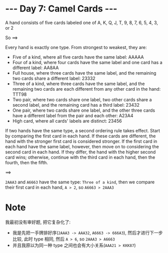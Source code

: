 # --- Day 7: Camel Cards ---

A hand consists of five cards labeled one of A, K, Q, J, T, 9, 8, 7, 6, 5, 4, 3, or 2

So ==>

Every hand is exactly one type. From strongest to weakest, they are:

- Five of a kind, where all five cards have the same label: AAAAA
- Four of a kind, where four cards have the same label and one card has a different label: AA8AA
- Full house, where three cards have the same label, and the remaining two cards share a different label: 23332
- Three of a kind, where three cards have the same label, and the remaining two cards are each different from any other card in the hand: TTT98
- Two pair, where two cards share one label, two other cards share a second label, and the remaining card has a third label: 23432
- One pair, where two cards share one label, and the other three cards have a different label from the pair and each other: A23A4
- High card, where all cards' labels are distinct: 23456


If two hands have the same type, a second ordering rule takes effect. Start by comparing the first card in each hand. If these cards are different, the hand with the stronger first card is considered stronger. If the first card in each hand have the same label, however, then move on to considering the second card in each hand. If they differ, the hand with the higher second card wins; otherwise, continue with the third card in each hand, then the fourth, then the fifth.


==>

`2AAA3` and `A6663` have the same type: `Three of a kind`, then we compare their first card in each hand,
`A > 2`, so `A6663 > 2AAA3`

# Note

我最初没有审好题, 把它复杂化了:
- 我是先把一手牌排好序(`2AAA3 -> AAA32`, `A6663 -> 666A3`), 然后才进行下一步比较, 
    此时 type 相同, 然后 `A > 6`, so `2AAA3 > A6663`
- 并且我原以为同一种 type 之间也会有大小关系(`AAA21 > KKK87`)


